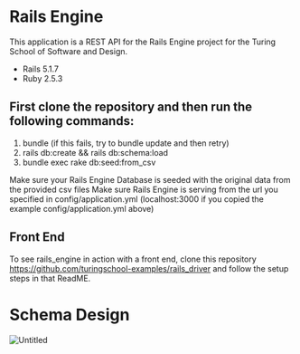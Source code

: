 # Rails Engine
  
This application is a REST API for the Rails Engine project for the Turing School of Software and Design.

 - Rails 5.1.7
 - Ruby 2.5.3
 
## First clone the repository and then run the following commands:

1. bundle (if this fails, try to bundle update and then retry)
1. rails db:create && rails db:schema:load
1. bundle exec rake db:seed:from_csv

Make sure your Rails Engine Database is seeded with the original data from the provided csv files
Make sure Rails Engine is serving from the url you specified in config/application.yml (localhost:3000 if you copied the example config/application.yml above)

## Front End
To see rails_engine in action with a front end, clone this repository https://github.com/turingschool-examples/rails_driver and follow the setup steps in that ReadME.


# Schema Design

![Untitled](https://user-images.githubusercontent.com/58053916/82973684-500a0980-9f95-11ea-96c2-8b719b07e65c.png)
